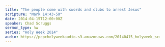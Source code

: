 ```yaml
---
title: "The people come with swords and clubs to arrest Jesus"
scripture: "Mark 14:43-50"
date: 2014-04-15T12:00:00Z
speaker: Chad Scruggs
sermon_type: hw
series: "Holy Week 2014"
audio: https://pcpcholyweekaudio.s3.amazonaws.com/20140415_holyweek_scruggs-534ee86d97507.mp3 
---
```



